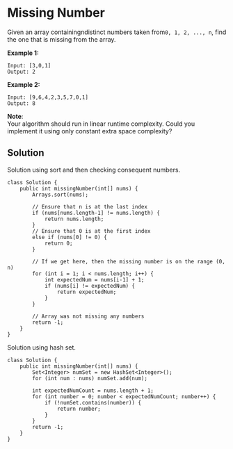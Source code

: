 # Missing Number

Given an array containingndistinct numbers taken from`0, 1, 2, ..., n`, find the one that is missing from the array.

**Example 1:**

```
Input: [3,0,1]
Output: 2
```

**Example 2:**

```
Input: [9,6,4,2,3,5,7,0,1]
Output: 8
```

**Note**:  
Your algorithm should run in linear runtime complexity. Could you implement it using only constant extra space complexity?

## Solution

Solution using sort and then checking consequent numbers.

```
class Solution {
    public int missingNumber(int[] nums) {
        Arrays.sort(nums);

        // Ensure that n is at the last index
        if (nums[nums.length-1] != nums.length) {
            return nums.length;
        }
        // Ensure that 0 is at the first index
        else if (nums[0] != 0) {
            return 0;
        }

        // If we get here, then the missing number is on the range (0, n)
        for (int i = 1; i < nums.length; i++) {
            int expectedNum = nums[i-1] + 1;
            if (nums[i] != expectedNum) {
                return expectedNum;
            }
        }

        // Array was not missing any numbers
        return -1;
    }
}
```

Solution using hash set.

```
class Solution {
    public int missingNumber(int[] nums) {
        Set<Integer> numSet = new HashSet<Integer>();
        for (int num : nums) numSet.add(num);

        int expectedNumCount = nums.length + 1;
        for (int number = 0; number < expectedNumCount; number++) {
            if (!numSet.contains(number)) {
                return number;
            }
        }
        return -1;
    }
}
```



